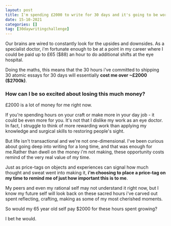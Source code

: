 ```yaml
---
layout: post
title: I'm spending £2000 to write for 30 days and it's going to be worth every penny.
date: 15-10-2021
categories: []
tag: [30daywritingchallenge]
---
```


Our brains are wired to constantly look for the upsides and downsides. As a specialist doctor, i'm fortunate enough to be at a point in my career where I could be paid up to £65 ($88) an hour to do additional shifts at the eye hospital.

Doing the maths, this means that the 30 hours i've committed to shipping 30 atomic essays for 30 days will essentially **cost me over ~£2000 ($2700k)**.

### **How can I be so excited about losing this much money?**

£2000 is a lot of money for me right now. 

If you're spending hours on your craft or make more in your day job - it could be even more for you. It's not that I dislike my work as an eye doctor. In fact, I struggle to think of more rewarding work than applying my knowledge and surgical skills to restoring people's sight. 

But life isn't transactional and we're not one-dimensional. I've been curious about going deep into writing for a long time, and that was enough for me.Rather than dwell on the money i'm not making, these opportunity costs remind of the very real value of my time. 

Just as price-tags on objects and experiences can signal how much thought and sweat went into making it, **i'm choosing to place a price-tag on my time to remind me of just how important this is to me**. 

My peers and even my rational self may not understand it right now, but I know my future self will look back on these sacred hours i've carved out spent reflecting, crafting, making as some of my most cherished moments.

So would my 65 year old self pay $2000 for these hours spent growing?

I bet he would.

‍


